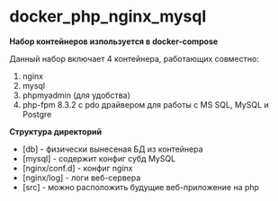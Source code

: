 # docker_php_nginx_mysql

**Набор контейнеров изпользуется в docker-compose**

Данный набор включает 4 контейнера, работающих совместно:

1. nginx
2. mysql
3. phpmyadmin (для удобства)
4. php-fpm 8.3.2 c pdo драйвером для работы с MS SQL, MySQL и Postgre

**Структура директорий**

- [db] - физически вынесеная БД из контейнера
- [mysql] - содержит конфиг субд MySQL
- [nginx/conf.d] - конфиг nginx
- [nginx/log] - логи веб-сервера
- [src] - можно расположить будущие веб-приложение на php
